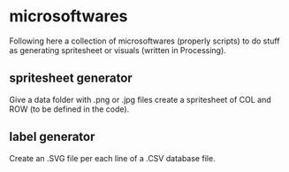# microsoftwares
Following here a collection of microsoftwares (properly scripts) to do stuff as generating spritesheet or visuals (written in Processing).

## spritesheet generator
Give a data folder with .png or .jpg files create a spritesheet of COL and ROW (to be defined in the code).

## label generator
Create an .SVG file per each line of a .CSV database file.
